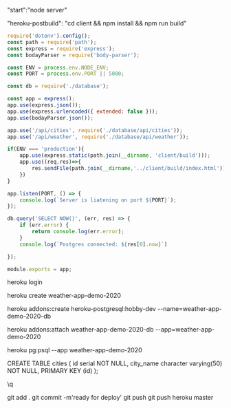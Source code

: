 "start":"node server"

"heroku-postbuild": "cd client && npm install && npm run build"

```js
require('dotenv').config();
const path = require('path');
const express = require('express');
const bodayParser = require('body-parser');

const ENV = process.env.NODE_ENV;
const PORT = process.env.PORT || 5000;

const db = require('./database');

const app = express();
app.use(express.json());
app.use(express.urlencoded({ extended: false }));
app.use(bodayParser.json());

app.use('/api/cities', require('./database/api/cities'));
app.use('/api/weather', require('./database/api/weather'));

if(ENV === 'production'){
    app.use(express.static(path.join(__dirname, 'client/build')));
    app.use((req,res)=>{
        res.sendFile(path.join(__dirname,'../client/build/index.html'))
    })
}

app.listen(PORT, () => {
    console.log(`Server is liatening on port ${PORT}`);
});

db.query('SELECT NOW()', (err, res) => {
    if (err.error) {
        return console.log(err.error);
    }
    console.log(`Postgres connected: ${res[0].now}`)

});

module.exports = app;
```

heroku login

heroku create weather-app-demo-2020

heroku addons:create heroku-postgresql:hobby-dev --name=weather-app-demo-2020-db


heroku addons:attach weather-app-demo-2020-db --app=weather-app-demo-2020

heroku pg:psql --app weather-app-demo-2020

CREATE TABLE cities (
	id serial NOT NULL,
	city_name character varying(50) NOT NULL,
	PRIMARY KEY (id)
);

\q

git add .
git commit -m'ready for deploy'
git push
git push heroku master

